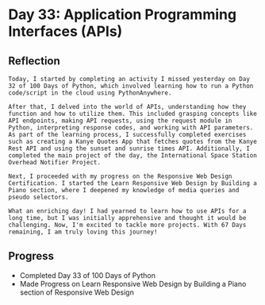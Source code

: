 # Day 33: Application Programming Interfaces (APIs)

## Reflection
    Today, I started by completing an activity I missed yesterday on Day 32 of 100 Days of Python, which involved learning how to run a Python code/script in the cloud using PythonAnywhere.
    
    After that, I delved into the world of APIs, understanding how they function and how to utilize them. This included grasping concepts like API endpoints, making API requests, using the request module in Python, interpreting response codes, and working with API parameters. As part of the learning process, I successfully completed exercises such as creating a Kanye Quotes App that fetches quotes from the Kanye Rest API and using the sunset and sunrise times API. Additionally, I completed the main project of the day, the International Space Station Overhead Notifier Project.

    Next, I proceeded with my progress on the Responsive Web Design Certification. I started the Learn Responsive Web Design by Building a Piano section, where I deepened my knowledge of media queries and pseudo selectors.

    What an enriching day! I had yearned to learn how to use APIs for a long time, but I was initially apprehensive and thought it would be challenging. Now, I'm excited to tackle more projects. With 67 Days remaining, I am truly loving this journey!
## Progress
  - Completed Day 33 of 100 Days of Python
  - Made Progress on Learn Responsive Web Design by Building a Piano section of Responsive Web Design